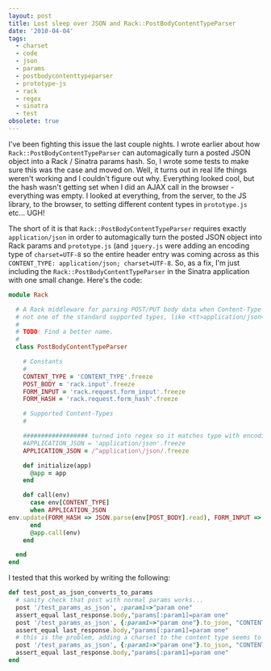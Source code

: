 ```yaml
---
layout: post
title: Lost sleep over JSON and Rack::PostBodyContentTypeParser
date: '2010-04-04'
tags:
  - charset
  - code
  - json
  - params
  - postbodycontenttypeparser
  - prototype-js
  - rack
  - regex
  - sinatra
  - test
obsolete: true
---
```


I've been fighting this issue the last couple nights. I wrote earlier about how `Rack::PostBodyContentTypeParser` can automagically turn a posted JSON object into a Rack / Sinatra params hash. So, I wrote some tests to make sure this was the case and moved on. Well, it turns out in real life things weren't working and I couldn't figure out why. Everything looked cool, but the hash wasn't getting set when I did an AJAX call in the browser - everything was empty. I looked at everything, from the server, to the JS library, to the browser, to setting different content types in `prototype.js` etc... UGH!

The short of it is that `Rack::PostBodyContentTypeParser` requires exactly `application/json` in order to automagically turn the posted JSON object into Rack params and `prototype.js` (and `jquery.js` were adding an encoding type of `charset=UTF-8` so the entire header entry was coming across as this `CONTENT_TYPE: application/json; charset=UTF-8`. So, as a fix, I'm just including the `Rack::PostBodyContentTypeParser` in the Sinatra application with one small change. Here's the code:

```ruby
module Rack

  # A Rack middleware for parsing POST/PUT body data when Content-Type is
  # not one of the standard supported types, like <tt>application/json</tt>.
  #
  # TODO: Find a better name.
  #
  class PostBodyContentTypeParser

    # Constants
    #
    CONTENT_TYPE = 'CONTENT_TYPE'.freeze
    POST_BODY = 'rack.input'.freeze
    FORM_INPUT = 'rack.request.form_input'.freeze
    FORM_HASH = 'rack.request.form_hash'.freeze

    # Supported Content-Types
    #

    ################## turned into regex so it matches type with encoding data...
    #APPLICATION_JSON = 'application/json'.freeze
    APPLICATION_JSON = /^application\/json/.freeze

    def initialize(app)
      @app = app
    end

    def call(env)
      case env[CONTENT_TYPE]
      when APPLICATION_JSON
env.update(FORM_HASH => JSON.parse(env[POST_BODY].read), FORM_INPUT => env[POST_BODY])
      end
      @app.call(env)
    end

  end
end
```

I tested that this worked by writing the following:

```ruby
def test_post_as_json_converts_to_params
  # sanity check that post with normal params works...
  post '/test_params_as_json', :param1=>"param one"
  assert_equal last_response.body,"params[:param1]=param one"
  post '/test_params_as_json', {:param1=>"param one"}.to_json, "CONTENT_TYPE"=>"application/json"
  assert_equal last_response.body,"params[:param1]=param one"
  # this is the problem, adding a charset to the content type seems to breaks rack-contrib/post_body_content_type_parser.rb
  post '/test_params_as_json', {:param1=>"param one"}.to_json, "CONTENT_TYPE"=>"application/json; charset=UTF-8"
  assert_equal last_response.body,"params[:param1]=param one"
end
```
